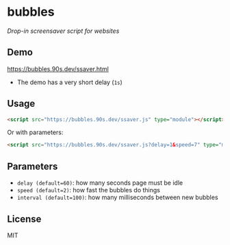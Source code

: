 # bubbles

*Drop-in screensaver script for websites*

## Demo

https://bubbles.90s.dev/ssaver.html

* The demo has a very short delay (`1s`)

## Usage

```html
<script src="https://bubbles.90s.dev/ssaver.js" type="module"></script>
```

Or with parameters:

```html
<script src="https://bubbles.90s.dev/ssaver.js?delay=1&speed=7" type="module"></script>
```

## Parameters

* `delay (default=60)`: how many seconds page must be idle
* `speed (default=2)`: how fast the bubbles do things
* `interval (default=100)`: how many milliseconds between new bubbles

## License

MIT
